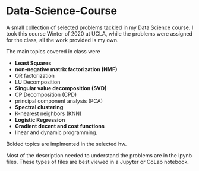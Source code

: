 # Data-Science-Course
A small collection of selected problems tackled in my Data Science course. I took this course Winter of 2020 at UCLA, while the problems were assigned for the class, all the work provided is my own. 

The main topics covered in class were 
* **Least Squares**
* **non-negative matrix factorization (NMF)**
* QR factorization
* LU Decomposition
* **Singular value decomposition (SVD)**
* CP Decomposition (CPD)
* principal component analysis (PCA)
* **Spectral clustering**
* K-nearest neighbors (KNN)
* **Logistic Regression**
* **Gradient decent and cost functions**
* linear and dynamic programming.

Bolded topics are implmented in the selected hw.

Most of the description needed to understand the problems are in the ipynb files. These types of files are best viewed in a Jupyter or CoLab notebook.
